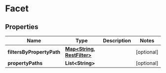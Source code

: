 
# Facet

## Properties
Name | Type | Description | Notes
------------ | ------------- | ------------- | -------------
**filtersByPropertyPath** | [**Map&lt;String, RestFilter&gt;**](RestFilter.md) |  |  [optional]
**propertyPaths** | **List&lt;String&gt;** |  |  [optional]



